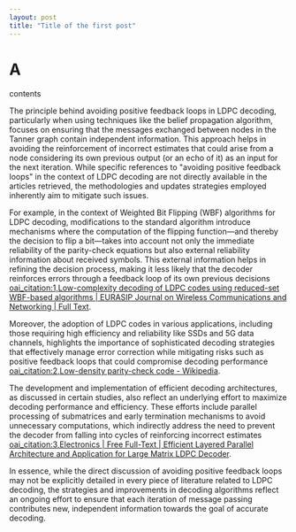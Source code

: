 ```yaml
---
layout: post
title: "Title of the first post"
---
```

# A
contents


The principle behind avoiding positive feedback loops in LDPC decoding, particularly when using techniques like the belief propagation algorithm, focuses on ensuring that the messages exchanged between nodes in the Tanner graph contain independent information. This approach helps in avoiding the reinforcement of incorrect estimates that could arise from a node considering its own previous output (or an echo of it) as an input for the next iteration. While specific references to "avoiding positive feedback loops" in the context of LDPC decoding are not directly available in the articles retrieved, the methodologies and updates strategies employed inherently aim to mitigate such issues.

For example, in the context of Weighted Bit Flipping (WBF) algorithms for LDPC decoding, modifications to the standard algorithm introduce mechanisms where the computation of the flipping function—and thereby the decision to flip a bit—takes into account not only the immediate reliability of the parity-check equations but also external reliability information about received symbols. This external information helps in refining the decision process, making it less likely that the decoder reinforces errors through a feedback loop of its own previous decisions [oai_citation:1,Low-complexity decoding of LDPC codes using reduced-set WBF-based algorithms | EURASIP Journal on Wireless Communications and Networking | Full Text](https://jwcn-eurasipjournals.springeropen.com/articles/10.1186/s13638-020-01791-5).

Moreover, the adoption of LDPC codes in various applications, including those requiring high efficiency and reliability like SSDs and 5G data channels, highlights the importance of sophisticated decoding strategies that effectively manage error correction while mitigating risks such as positive feedback loops that could compromise decoding performance [oai_citation:2,Low-density parity-check code - Wikipedia](https://en.wikipedia.org/wiki/Low-density_parity-check_code).

The development and implementation of efficient decoding architectures, as discussed in certain studies, also reflect an underlying effort to maximize decoding performance and efficiency. These efforts include parallel processing of submatrices and early termination mechanisms to avoid unnecessary computations, which indirectly address the need to prevent the decoder from falling into cycles of reinforcing incorrect estimates [oai_citation:3,Electronics | Free Full-Text | Efficient Layered Parallel Architecture and Application for Large Matrix LDPC Decoder](https://www.mdpi.com/2079-9292/12/18/3784).

In essence, while the direct discussion of avoiding positive feedback loops may not be explicitly detailed in every piece of literature related to LDPC decoding, the strategies and improvements in decoding algorithms reflect an ongoing effort to ensure that each iteration of message passing contributes new, independent information towards the goal of accurate decoding.
